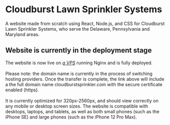 # Cloudburst Lawn Sprinkler Systems
A website made from scratch using React, Node.js, and CSS for Cloudburst Lawn Sprinkler Systems, who serve the Delaware, Pennsylvania and Maryland areas.

## Website is currently in the deployment stage
The website is now live on [*a VPS*](https://cloudburst-sprinkler.onrender.com) running Nginx and is fully deployed.\
\
Please note: the domain name is currently in the process of switching hosting providers. Once the transfer is complete, the link above will include a the full domain name cloudburstsprinkler.com with the secure certificate enabled (https).\
\
It is currently optimized for 320px-2560px, and should view correctly on any mobile or desktop screen sizes. The website is compatible with desktops, laptops, and tablets, as well as both small phones (such as the iPhone SE) and large phones (such as the iPhone 12 Pro Max).
